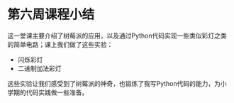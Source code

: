 # 第六周课程小结

这一堂课主要介绍了树莓派的应用，以及通过Python代码实现一些类似彩灯之类的简单电路；课上我们做了这些实验：

- 闪烁彩灯
- 二进制加法彩灯

这些实验让我们感受到了树莓派的神奇，也锻炼了我写Python代码的能力，为小学期的代码实践做一些准备。